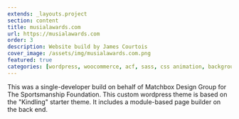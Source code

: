 ```yaml
---
extends: _layouts.project
section: content
title: musialawards.com
url: https://musialawards.com
order: 3
description: Website build by James Courtois
cover_image: /assets/img/musialawards.com.png
featured: true
categories: [wordpress, woocommerce, acf, sass, css animation, background video, laravel blade, jquery, nodejs]
---
```


This was a single-developer build on behalf of Matchbox Design Group for The Sportsmanship Foundation. This custom wordpress theme is based on the "Kindling" starter theme. It includes a module-based page builder on the back end. 
